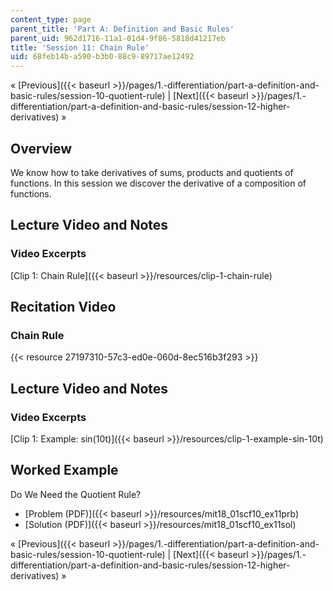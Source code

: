 ```yaml
---
content_type: page
parent_title: 'Part A: Definition and Basic Rules'
parent_uid: 962d1716-11a1-01d4-9f86-5818d41217eb
title: 'Session 11: Chain Rule'
uid: 68feb14b-a590-b3b0-88c9-89717ae12492
---
```


« [Previous]({{< baseurl >}}/pages/1.-differentiation/part-a-definition-and-basic-rules/session-10-quotient-rule) | [Next]({{< baseurl >}}/pages/1.-differentiation/part-a-definition-and-basic-rules/session-12-higher-derivatives) »

Overview
--------

We know how to take derivatives of sums, products and quotients of functions. In this session we discover the derivative of a composition of functions.

Lecture Video and Notes
-----------------------

### Video Excerpts

[Clip 1: Chain Rule]({{< baseurl >}}/resources/clip-1-chain-rule)

Recitation Video
----------------

### Chain Rule

{{< resource 27197310-57c3-ed0e-060d-8ec516b3f293 >}}

Lecture Video and Notes
-----------------------

### Video Excerpts

[Clip 1: Example: sin(10t)]({{< baseurl >}}/resources/clip-1-example-sin-10t)

Worked Example
--------------

Do We Need the Quotient Rule?

*   [Problem (PDF)]({{< baseurl >}}/resources/mit18_01scf10_ex11prb)
*   [Solution (PDF)]({{< baseurl >}}/resources/mit18_01scf10_ex11sol)

« [Previous]({{< baseurl >}}/pages/1.-differentiation/part-a-definition-and-basic-rules/session-10-quotient-rule) | [Next]({{< baseurl >}}/pages/1.-differentiation/part-a-definition-and-basic-rules/session-12-higher-derivatives) »